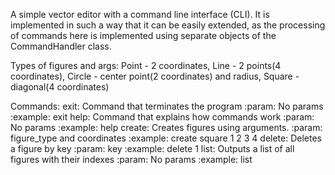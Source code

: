A simple vector editor with a command line interface (CLI).
It is implemented in such a way that it can be easily extended, as the processing of commands here is implemented using separate objects of the CommandHandler class.

Types of figures and args:
 Point - 2 coordinates,
 Line - 2 points(4 coordinates),
 Circle - center point(2 coordinates) and radius,
 Square - diagonal(4 coordinates)

Commands:
exit:
 Command that terminates the program
 :param: No params
 :example: exit
help:
 Command that explains how commands work
 :param: No params
 :example: help
create:
 Creates figures using arguments.
 :param: figure_type and coordinates
 :example: create square 1 2 3 4
delete:
 Deletes a figure by key
 :param: key
 :example: delete 1
list:
 Outputs a list of all figures with their indexes
 :param: No params
 :example: list
